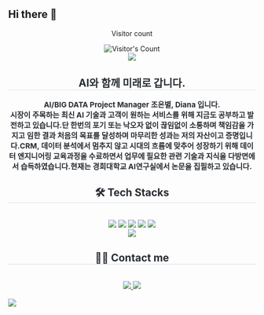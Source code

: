 ## Hi there 👋

<div align="center"> 
  <p>Visitor count</p>
  <img src="https://profile-counter.glitch.me/{USERNAME}/count.svg" alt="Visitor's Count" />
</div>

<div align= "center">
    <img src="https://capsule-render.vercel.app/api?type=waving&color=0:eba01e,100:15653c&height=120&text=Diana’s%20AI%20World&animation=&fontColor=0d0d0d&fontSize=40" />
    </div>
    <div align= "center"> 
    <h2 style="border-bottom: 1px solid #d8dee4; color: #282d33;"> AI와 함께 미래로 갑니다. </h2>  
    <div style="font-weight: 700; font-size: 15px; text-align: center; color: #282d33;"> <div align="center"> AI/BIG DATA Project Manager 조은별, Diana 입니다. </div></li>시장이 주목하는 최신 AI 기술과 고객이 원하는 서비스를 위해 지금도 공부하고 발전하고 있습니다.</li>단 한번의 포기 또는 낙오자 없이 끊임없이 소통하며 책임감을 가지고 임한 결과 처음의 목표를 달성하며 마무리한 성과는 저의 자산이고 증명입니다.</li>CRM, 데이터 분석에서 멈추지 않고 시대의 흐름에 맞추어 성장하기 위해 데이터 엔지니어링 교육과정을 수료하면서 업무에 필요한 관련 기술과 지식을 다방면에서 습득하였습니다.</li>현재는 경희대학교 AI연구실에서 논문을 집필하고 있습니다. </div> 
    </div>
    <div align= "center">
    <h2 style="border-bottom: 1px solid #d8dee4; color: #282d33;"> 🛠️ Tech Stacks </h2> <br> 
    <div style="margin: 0 auto; text-align: center;" align= "center"> <img src="https://img.shields.io/badge/Python-3776AB?style=for-the-badge&logo=Python&logoColor=white">
          <img src="https://img.shields.io/badge/PyTorch-EE4C2C?style=for-the-badge&logo=PyTorch&logoColor=white">
          <img src="https://img.shields.io/badge/Spring Boot-6DB33F?style=for-the-badge&logo=Spring Boot&logoColor=white">
          <img src="https://img.shields.io/badge/Slack-4A154B?style=for-the-badge&logo=Slack&logoColor=white">
          <img src="https://img.shields.io/badge/Git-F05032?style=for-the-badge&logo=Git&logoColor=white">
          <br/><img src="https://img.shields.io/badge/Figma-F24E1E?style=for-the-badge&logo=Figma&logoColor=white">
          </div>
    </div>
    <div align= "center">
    <h2 style="border-bottom: 1px solid #d8dee4; color: #282d33;"> 🧑‍💻 Contact me </h2> <br> 
    <div align= "center"> <a href=https://www.notion.so/CRM-5fc9ad3ea1054a53a686292efcc77831?pvs=4> <img src="https://img.shields.io/badge/Notion-000000?style=for-the-badge&logo=Notion&logoColor=white&link=https://www.notion.so/CRM-5fc9ad3ea1054a53a686292efcc77831?pvs=4"> </a>
         <a href=mailto:piaristar@gmail.com> <img src="https://img.shields.io/badge/Gmail-EA4335?style=for-the-badge&logo=Gmail&logoColor=white&link=mailto:piaristar@gmail.com"> </a>
          </div>  <br> 
    <div align= "center">  </div> 
    </div>
    

<!--
**piaris/piaris** is a ✨ _special_ ✨ repository because its `README.md` (this file) appears on your GitHub profile.

Here are some ideas to get you started:

- 🔭 I’m currently working on ...
- 🌱 I’m currently learning ...
- 👯 I’m looking to collaborate on ...
- 🤔 I’m looking for help with ...
- 💬 Ask me about ...
- 📫 How to reach me: ...
- 😄 Pronouns: ...
- ⚡ Fun fact: ...
-->
<img src="http://mazandi.herokuapp.com/api?handle={handle}&theme=dark"/>
